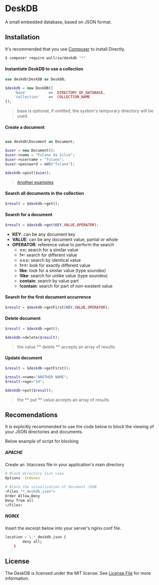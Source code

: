
# DeskDB
A small embedded database, based on JSON format.

## Installation

It's recommended that you use [Composer](https://getcomposer.org/) to install Directly.

```bash
$ composer require wallrio/deskdb "*"
```

#### Instantiate DeskDB to use a collection

```php
use deskdb\DeskDB as DeskDB;

$deskdb = new DeskDB([
	'base' 			=>	DIRECTORY_OF_DATABASE,
	'collection'	=> 	COLLECTION_NAME
]);
```
> base is optional, if omitted, the system's temporary directory will be used.



#### Create a document

```php

use deskdb\Document as Document;

$user = new Document();
$user->name = "Fulano da Silva";
$user->username = "fulano";
$user->password = md5("fulano");

$deskdb->post($user);
```
> [Another examples](help/another-examples.md)


#### Search all documents in the collection

```php
$result = $deskdb->get();
```


#### Search for a document

```php
$result = $deskdb->get(KEY,VALUE,OPERATOR);
```

- **KEY**: can be any document key
- **VALUE**: can be any document value, partial or whole
- **OPERATOR**: reference value to perform the search
	- **==:** search for a similar value
	- **!=:** search for different value
	- **===:** search by identical value
	- **!==:** look for exactly different value
	- **like**: look for a similar value (type soundex)
	- **!like**: search for unlike value (type soundex)
	- **contain**: search by value part
	- **!contain**: search for part of non-existent value


#### Search for the first document occurrence

```php
$result = $deskdb->getFirst(KEY,VALUE,OPERATOR);
```


#### Delete document

```php
$result = $deskdb->get();

$deskdb->delete($result);

```
> the value ** delete ** accepts an array of results



#### Update document

```php
$result = $deskdb->getFirst();

$result->name="ANOTHER NAME";
$result->age="34";

$deskdb->put($result);

```
> the ** put ** value accepts an array of results





## Recomendations


It is explicitly recommended to use the code below to block the viewing of your JSON directories and documents.

Below example of script for blocking

##### APACHE


Create an .htaccess file in your application's main directory

```bash
# Block directory list view
Options -Indexes

# Block the visualization of document JSON
<Files "*_deskdb.json">
Order Allow,Deny
Deny from all
</Files>
```

#####  NGINX

Insert the excerpt below into your server's nginx.conf file.

```bash
location ~ \.*_deskdb.json {
        deny all;
    }
```


## License

The DeskDB is licensed under the MIT license. See [License File](LICENSE) for more information.